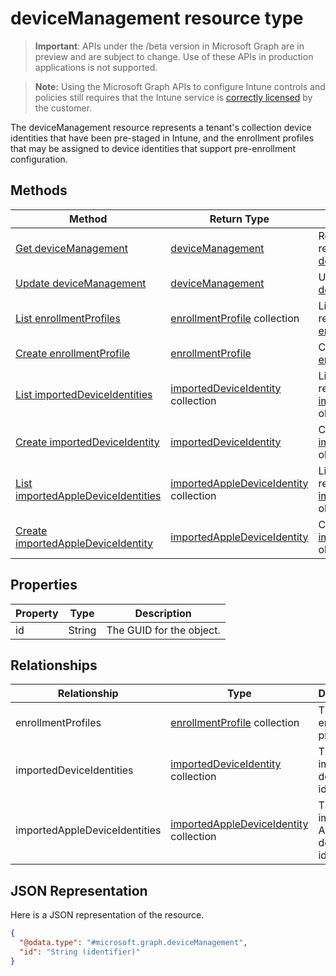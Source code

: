 ﻿# deviceManagement resource type

> **Important**: APIs under the /beta version in Microsoft Graph are in preview and are subject to change. Use of these APIs in production applications is not supported.

> **Note:** Using the Microsoft Graph APIs to configure Intune controls and policies still requires that the Intune service is [correctly licensed](https://go.microsoft.com/fwlink/?linkid=839381) by the customer.

The deviceManagement resource represents a tenant's collection device identities that have been pre-staged in Intune, and the enrollment profiles that may be assigned to device identities that support pre-enrollment configuration.
## Methods
|Method|Return Type|Description|
|---|---|---|
|[Get deviceManagement](../api/intune_corpenrollment_devicemanagement_get.md)|[deviceManagement](../resources/intune_corpenrollment_devicemanagement.md)|Read properties and relationships of the [deviceManagement](../resources/intune_corpenrollment_devicemanagement.md) object.|
|[Update deviceManagement](../api/intune_corpenrollment_devicemanagement_update.md)|[deviceManagement](../resources/intune_corpenrollment_devicemanagement.md)|Update the properties of a [deviceManagement](../resources/intune_corpenrollment_devicemanagement.md) object.|
|[List enrollmentProfiles](../api/intune_corpenrollment_enrollmentprofile_list.md)|[enrollmentProfile](../resources/intune_corpenrollment_enrollmentprofile.md) collection|List properties and relationships of the [enrollmentProfile](../resources/intune_corpenrollment_enrollmentprofile.md) objects.|
|[Create enrollmentProfile](../api/intune_corpenrollment_enrollmentprofile_create.md)|[enrollmentProfile](../resources/intune_corpenrollment_enrollmentprofile.md)|Create a new [enrollmentProfile](../resources/intune_corpenrollment_enrollmentprofile.md) object.|
|[List importedDeviceIdentities](../api/intune_corpenrollment_importeddeviceidentity_list.md)|[importedDeviceIdentity](../resources/intune_corpenrollment_importeddeviceidentity.md) collection|List properties and relationships of the [importedDeviceIdentity](../resources/intune_corpenrollment_importeddeviceidentity.md) objects.|
|[Create importedDeviceIdentity](../api/intune_corpenrollment_importeddeviceidentity_create.md)|[importedDeviceIdentity](../resources/intune_corpenrollment_importeddeviceidentity.md)|Create a new [importedDeviceIdentity](../resources/intune_corpenrollment_importeddeviceidentity.md) object.|
|[List importedAppleDeviceIdentities](../api/intune_corpenrollment_importedappledeviceidentity_list.md)|[importedAppleDeviceIdentity](../resources/intune_corpenrollment_importedappledeviceidentity.md) collection|List properties and relationships of the [importedAppleDeviceIdentity](../resources/intune_corpenrollment_importedappledeviceidentity.md) objects.|
|[Create importedAppleDeviceIdentity](../api/intune_corpenrollment_importedappledeviceidentity_create.md)|[importedAppleDeviceIdentity](../resources/intune_corpenrollment_importedappledeviceidentity.md)|Create a new [importedAppleDeviceIdentity](../resources/intune_corpenrollment_importedappledeviceidentity.md) object.|

## Properties
|Property|Type|Description|
|---|---|---|
|id|String|The GUID for the object.|

## Relationships
|Relationship|Type|Description|
|---|---|---|
|enrollmentProfiles|[enrollmentProfile](../resources/intune_corpenrollment_enrollmentprofile.md) collection|The enrollment profiles.|
|importedDeviceIdentities|[importedDeviceIdentity](../resources/intune_corpenrollment_importeddeviceidentity.md) collection|The imported device identities.|
|importedAppleDeviceIdentities|[importedAppleDeviceIdentity](../resources/intune_corpenrollment_importedappledeviceidentity.md) collection|The imported Apple device identities.|

## JSON Representation
Here is a JSON representation of the resource.
<!-- {
  "blockType": "resource",
  "keyProperty": "id",
  "@odata.type": "microsoft.graph.deviceManagement"
}
-->
```json
{
  "@odata.type": "#microsoft.graph.deviceManagement",
  "id": "String (identifier)"
}
```



